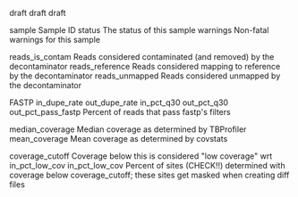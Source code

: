 draft draft draft

sample
    Sample ID
status
    The status of this sample
warnings
    Non-fatal warnings for this sample
    
reads_is_contam
    Reads considered contaminated (and removed) by the decontaminator
reads_reference
    Reads considered mapping to reference by the decontaminator
reads_unmapped
    Reads considered unmapped by the decontaminator

FASTP
in_dupe_rate
out_dupe_rate
in_pct_q30
out_pct_q30
out_pct_pass_fastp
    Percent of reads that pass fastp's filters

median_coverage
    Median coverage as determined by TBProfiler
mean_coverage
    Mean coverage as determined by covstats

coverage_cutoff
    Coverage below this is considered "low coverage" wrt in_pct_low_cov
in_pct_low_cov
    Percent of sites (CHECK!!) determined with coverage below coverage_cutoff; these sites get masked when creating diff files
